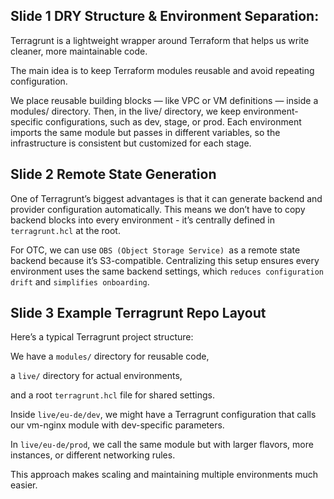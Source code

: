 ## Slide 1  DRY Structure & Environment Separation:
Terragrunt is a lightweight wrapper around Terraform that helps us write cleaner, more maintainable code.

The main idea is to keep Terraform modules reusable and avoid repeating configuration.

We place reusable building blocks — like VPC or VM definitions — inside a modules/ directory.
Then, in the live/ directory, we keep environment-specific configurations, such as dev, stage, or prod.
Each environment imports the same module but passes in different variables, so the infrastructure is consistent but customized for each stage.

## Slide 2 Remote State Generation
One of Terragrunt’s biggest advantages is that it can generate backend and provider configuration automatically.
This means we don’t have to copy backend blocks into every environment - it’s centrally defined in `terragrunt.hcl` at the root.

For OTC, we can use `OBS (Object Storage Service) `as a remote state backend because it’s S3-compatible.
Centralizing this setup ensures every environment uses the same backend settings, which `reduces configuration drift` and `simplifies onboarding`.

## Slide 3 Example Terragrunt Repo Layout
Here’s a typical Terragrunt project structure:

We have a `modules/` directory for reusable code,

a `live/` directory for actual environments,

and a root `terragrunt.hcl` file for shared settings.

Inside `live/eu-de/dev`, we might have a Terragrunt configuration that calls our vm-nginx module with dev-specific parameters.

In `live/eu-de/prod`, we call the same module but with larger flavors, more instances, or different networking rules.

This approach makes scaling and maintaining multiple environments much easier.